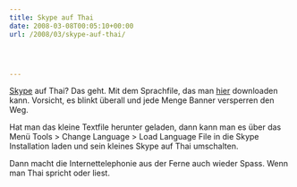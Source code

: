 ```yaml
---
title: Skype auf Thai
date: 2008-03-08T00:05:10+00:00
url: /2008/03/skype-auf-thai/




---
```

[Skype][1] auf Thai? Das geht. Mit dem Sprachfile, das man [hier][2] downloaden kann. Vorsicht, es blinkt überall und jede Menge Banner versperren den Weg.

Hat man das kleine Textfile herunter geladen, dann kann man es über das Menü Tools > Change Language > Load Language File in die Skype Installation laden und sein kleines Skype auf Thai umschalten.

Dann macht die Internettelephonie aus der Ferne auch wieder Spass. Wenn man Thai spricht oder liest.

 [1]: http://skype.com
 [2]: http://www.thaiware.com/main/info.php?id=8151
